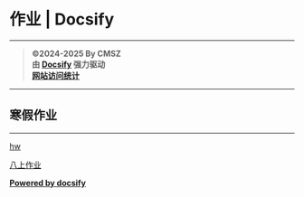 ﻿<h1>作业 | Docsify</h1>

---

> **©2024-2025 By CMSZ**  
> **由 [Docsify](https://docsify.js.org/) 强力驱动**  
> [**网站访问统计**](https://umami.acmsz.top/share/ujwRB7ggcm8Ekj7V/hw.acmsz.top)

---

## 寒假作业

---

[hw](../hw_G8S1/19.md ":include")

<!--
## 第一周周末作业
---
[第一周周末作业详情](../hw/1.md ":include")
-->

[八上作业](./main_G8S1.md)

[**Powered by docsify**](https://docsify.js.org)  
